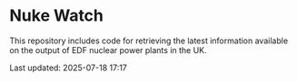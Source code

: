 # Nuke Watch

This repository includes code for retrieving the latest information available on the output of EDF nuclear power plants in the UK.

Last updated: 2025-07-18 17:17